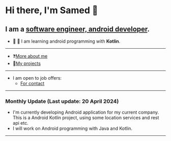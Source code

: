 # Hi there, I'm Samed 👋
## I am a [software engineer, android developer](https://www.linkedin.com/in/samed-temiz-389aa0196/).
- 🔭 🌱 I am learning android programming with **Kotlin**.
  
---

- ❓[More about me](https://linktr.ee/SamedTemiz)
- 💼[My projects](https://github.com/SamedTemiz?tab=repositories)

---

- I am open to job offers: 
  - [For contact](https://www.linkedin.com/in/samed-temiz-389aa0196/)
  
---

### Monthly Update (Last update: 20 April 2024) 

- I'm currently developing Android application for my current company. This is a Android Kotlin project, using some location services and rest api etc.
- I will work on Android programming with Java and Kotlin.

---
